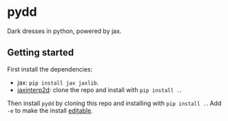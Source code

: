 # pydd

Dark dresses in python, powered by jax.

## Getting started

First install the dependencies:

- jax: `pip install jax jaxlib`.
- [jaxinterp2d](https://github.com/adam-coogan/jaxinterp2d/): clone the repo and
  install with `pip install .`.

Then install `pydd` by cloning this repo and installing with `pip install .`.
Add `-e` to make the install [editable](https://pip.pypa.io/en/stable/cli/pip_install/#install-editable).
